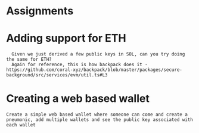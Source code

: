 # Assignments
# Adding support for ETH
      Given we just derived a few public keys in SOL, can you try doing the same for ETH?
      Again for reference, this is how backpack does it - https://github.com/coral-xyz/backpack/blob/master/packages/secure-background/src/services/evm/util.ts#L3
      
# Creating a web based wallet
    Create a simple web based wallet where someone can come and create a pneumonic, add multiple wallets and see the public key associated with each wallet


